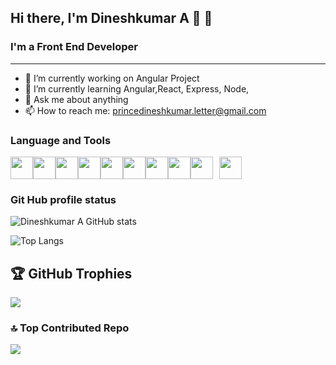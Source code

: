 
## Hi there, I'm Dineshkumar A :tada: 👋

### I'm a Front End Developer
***

- 🔭 I’m currently working on Angular Project
- 🌱 I’m currently learning  Angular,React, Express, Node, 
- 💬 Ask me about anything
- 📫 How to reach me: princedineshkumar.letter@gmail.com

### Language and  Tools
<div style="display:flex;flex-direction:row">
<img src="https://cdn.jsdelivr.net/gh/devicons/devicon@latest/icons/html5/html5-plain-wordmark.svg" width=36px; >
<img src="https://cdn.jsdelivr.net/gh/devicons/devicon@latest/icons/css3/css3-original-wordmark.svg" width=36px >
<img src="https://cdn.jsdelivr.net/gh/devicons/devicon@latest/icons/javascript/javascript-original.svg" width=36px >
<img src="https://cdn.jsdelivr.net/gh/devicons/devicon@latest/icons/typescript/typescript-original.svg" width=36px >
<img src="https://cdn.jsdelivr.net/gh/devicons/devicon@latest/icons/angular/angular-original.svg" width=36px >
<img src="https://cdn.jsdelivr.net/gh/devicons/devicon@latest/icons/amazonwebservices/amazonwebservices-original-wordmark.svg" width=36px />
<img src="https://cdn.jsdelivr.net/gh/devicons/devicon@latest/icons/bootstrap/bootstrap-original.svg" width=36px >
<img src="https://cdn.jsdelivr.net/gh/devicons/devicon@latest/icons/githubactions/githubactions-original.svg" width=36px >
<img src="https://cdn.jsdelivr.net/gh/devicons/devicon@latest/icons/git/git-original-wordmark.svg" width=36px style="padding-right:10px">
<img src="https://cdn.jsdelivr.net/gh/devicons/devicon@latest/icons/vscode/vscode-original.svg" width=36px >
</div>

### Git Hub profile status
    
![Dineshkumar A GitHub stats](https://github-readme-stats.vercel.app/api?username=princedinesh007&show_icons=true)
          
![Top Langs](https://github-readme-stats.vercel.app/api/top-langs/?username=princedinesh007)

## 🏆 GitHub Trophies
![](https://github-profile-trophy.vercel.app/?username=princedinesh007&theme=dracula&no-frame=false&no-bg=true&margin-w=4)

### 🔝 Top Contributed Repo
![](https://github-contributor-stats.vercel.app/api?username=princedinesh007&limit=5&theme=dark&combine_all_yearly_contributions=true)
